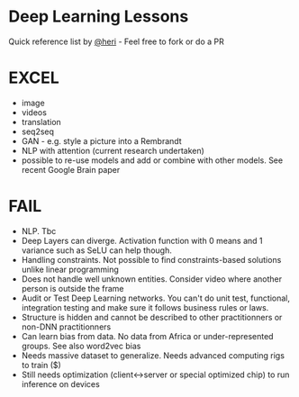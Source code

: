 # Deep Learning Lessons

Quick reference list by [@heri](http://twitter.com/heri) - Feel free to fork or do a PR

# EXCEL

* image
* videos
* translation
* seq2seq
* GAN - e.g. style a picture into a Rembrandt
* NLP with attention (current research undertaken)
* possible to re-use models and add or combine with other models. See recent Google Brain paper

# FAIL

* NLP. Tbc
* Deep Layers can diverge. Activation function with 0 means and 1 variance such as SeLU can help though.
* Handling constraints. Not possible to find constraints-based solutions unlike linear programming
* Does not handle well unknown entities. Consider video where another person is outside the frame
* Audit or Test Deep Learning networks. You can't do unit test, functional, integration testing and make sure it follows business rules or laws.
* Structure is hidden and cannot be described to other practitionners or non-DNN practitionners
* Can learn bias from data. No data from Africa or under-represented groups. See also word2vec bias
* Needs massive dataset to generalize. Needs advanced computing rigs to train ($)
* Still needs optimization (client<->server or special optimized chip) to run inference on devices
